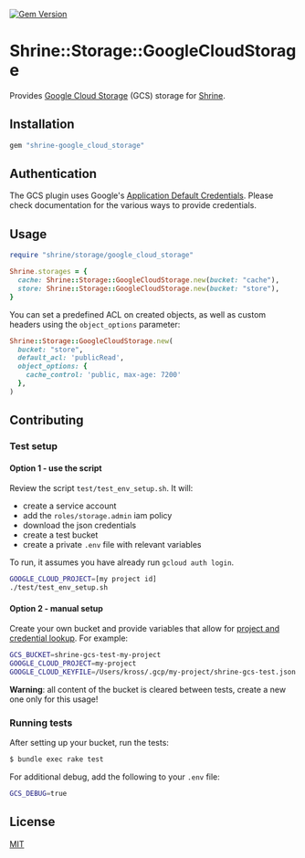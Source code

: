[![Gem Version](https://badge.fury.io/rb/shrine-google_cloud_storage.svg)](https://badge.fury.io/rb/shrine-google_cloud_storage)

# Shrine::Storage::GoogleCloudStorage

Provides [Google Cloud Storage] (GCS) storage for [Shrine].

## Installation

```ruby
gem "shrine-google_cloud_storage"
```

## Authentication

The GCS plugin uses Google's [Application Default Credentials]. Please check
documentation for the various ways to provide credentials.

## Usage

```rb
require "shrine/storage/google_cloud_storage"

Shrine.storages = {
  cache: Shrine::Storage::GoogleCloudStorage.new(bucket: "cache"),
  store: Shrine::Storage::GoogleCloudStorage.new(bucket: "store"),
}
```

You can set a predefined ACL on created objects, as well as custom headers using the `object_options` parameter:

```rb
Shrine::Storage::GoogleCloudStorage.new(
  bucket: "store",
  default_acl: 'publicRead',
  object_options: {
    cache_control: 'public, max-age: 7200'
  },
)
```


## Contributing

### Test setup

#### Option 1 - use the script

Review the script `test/test_env_setup.sh`.  It will:
- create a service account
- add the `roles/storage.admin` iam policy
- download the json credentials
- create a test bucket
- create a private `.env` file with relevant variables

To run, it assumes you have already run `gcloud auth login`.

```sh
GOOGLE_CLOUD_PROJECT=[my project id]
./test/test_env_setup.sh
```

#### Option 2 - manual setup

Create your own bucket and provide variables that allow for [project and credential lookup](http://googlecloudplatform.github.io/google-cloud-ruby/#/docs/google-cloud-storage/v1.6.0/guides/authentication#projectandcredentiallookup).
For example:

```sh
GCS_BUCKET=shrine-gcs-test-my-project
GOOGLE_CLOUD_PROJECT=my-project
GOOGLE_CLOUD_KEYFILE=/Users/kross/.gcp/my-project/shrine-gcs-test.json
```

**Warning**: all content of the bucket is cleared between tests, create a new one only for this usage!

### Running tests

After setting up your bucket, run the tests:

```sh
$ bundle exec rake test
```

For additional debug, add the following to your `.env` file:

```sh
GCS_DEBUG=true
```

## License

[MIT](http://opensource.org/licenses/MIT)

[Google Cloud Storage]: https://cloud.google.com/storage/
[Shrine]: https://github.com/janko-m/shrine
[Application Default Credentials]: https://developers.google.com/identity/protocols/application-default-credentials
